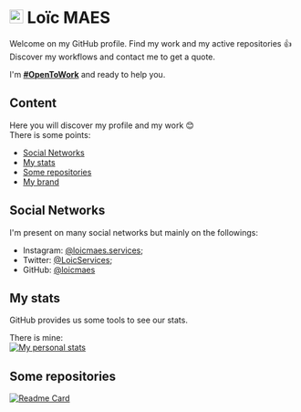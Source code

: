 # <img src="https://www.maesloic.fr/assets/img/logo_black.svg" height="24" /> Loïc MAES

Welcome on my GitHub profile. Find my work and my active repositories 👍  
Discover my workflows and contact me to get a quote.

I'm [**#OpenToWork**](https://www.maesloic.fr/contact) and ready to help you.

## Content

Here you will discover my profile and my work 😊  
There is some points:
- [Social Networks](#social)
- [My stats](#stats)
- [Some repositories](#repos)
- [My brand](#brand)

## <a name="social"></a>Social Networks

I'm present on many social networks but mainly on the followings:
- Instagram: [@loicmaes.services](https://www.instagram.com/loicmaes.services);
- Twitter: [@LoicServices](https://www.twitter.com/LoicServices);
- GitHub: [@loicmaes](https://www.gihtub.com/loicmaes)

## <a name="stats"></a>My stats

GitHub provides us some tools to see our stats.

There is mine:  
[![My personal stats](https://github-readme-stats.vercel.app/api?username=loicmaes&show_icons=true&theme=vue)](https://www.github.com/loicmaes)

## <a name="repos"></a>Some repositories

[![Readme Card](https://github-readme-stats.vercel.app/api/pin/?username=loicmaes&repo=express-api-sample&theme=vue)](https://www.github.com/loicmaes/express-api-sample)

<!-- ## <a name="brand"></a>My Brand -->
